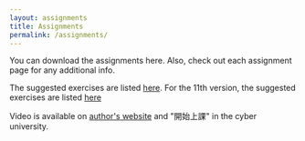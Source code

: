 ```yaml
---
layout: assignments
title: Assignments
permalink: /assignments/
---
```

You can download the assignments here. Also, check out each assignment page for any additional info.

The suggested exercises are listed [here](/nsysu-calculus2/static_files/presentations/suggested.png). For the 11th version, the suggested exercises are listed [here](/nsysu-calculus2/static_files/presentations/suggested_11.png)

Video is available on [author's website](https://www.calcview.com/calculus-12e/1/2/#CVV_T-JiWymJcDU) and "開始上課" in the cyber university.
